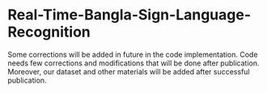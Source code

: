 # Real-Time-Bangla-Sign-Language-Recognition
Some corrections will be added in future in the code implementation.
Code needs few corrections and modifications that will be done after publication. Moreover, our dataset and other materials will be added after successful publication. 

